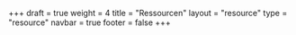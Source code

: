 +++
draft = true
weight = 4
title = "Ressourcen"
layout = "resource"
type = "resource"
navbar = true
footer = false
+++
